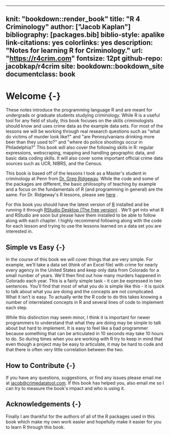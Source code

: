 
--- 
knit: "bookdown::render_book"
title: "R 4 Criminology"
author: ["Jacob Kaplan"]
bibliography: [packages.bib]
biblio-style: apalike
link-citations: yes
colorlinks: yes
description: "Notes for learning R for Criminology."
url: "https://r4crim.com"
fontsize: 12pt
github-repo: jacobkap/r4crim
site: bookdown::bookdown_site
documentclass: book
---



# Welcome {-}

These notes introduce the programming language R and are meant for undergrads or graduate students studying criminology. While R is a useful tool for any field of study, this book focuses on the skills criminologists should know and uses crime data as the example data sets. For most of the lessons we will be working through real research questions such as "what do victims of murder look like?" and "are Pennsylvanians drinking more beer than they used to?" and "where do police shootings occur in Philadelphia?" This book will also cover the following skills in R: regular expressions, webscraping, mapping and handling geographic data, and basic data coding skills. It will also cover some important official crime data sources such as UCR, NIBRS, and the Census.

This book is based off of the lessons I took as a Master's student in criminology at Penn from [Dr. Greg Ridgeway](https://crim.sas.upenn.edu/people/greg-ridgeway). While the code and some of the packages are different, the basic philosophy of teaching by example and a focus on the fundamentals of R (and programming in general) are the same. For Dr. Ridgeway's R lessons, please see [here](https://github.com/gregridgeway/R4crim) .

For this book you should have the latest version of [R](https://cloud.r-project.org/) installed and be running it through [RStudio Desktop (The free version)](https://www.rstudio.com/products/rstudio/download/) . We'll get into what R and RStudio are soon but please have them installed to be able to follow along with each chapter. I highly recommend following along with the code for each lesson and trying to use the lessons learned on a data set you are interested in. 

## Simple vs Easy {-}

In the course of this book we will cover things that are very simple. For example, we'll take a data set (think of an Excel file) with crime for nearly every agency in the United States and keep only data from Colorado for a small number of years. We'll then find out how many murders happened in Colorado each year. This is a fairly simple task - it can be expressed in two sentences. You'll find that most of what you do is simple like this - it is quick to talk about what you are doing and the concepts are not complicated. What it isn't is easy. To actually write the R code to do this takes knowing a number of interrelated concepts in R and several lines of code to implement each step. 

While this distinction may seem minor, I think it is important for newer programmers to understand that what they are doing may be simple to talk about but hard to implement. It is easy to feel like a bad programmer because something that can be articulated in 10 seconds may take 10 hours to do. So during times when you are working with R try to keep in mind that even though a project may be easy to articulate, it may be hard to code and that there is often very little correlation between the two.

## How to Contribute {-}

If you have any questions, suggestions, or find any issues please email me at jacob@crimedatatool.com. If this book has helped you, also email me so I can try to measure the book's impact and who is using it. 

## Acknowledgements {-}

Finally I am thankful for the authors of all of the R packages used in this book which make my own work easier and hopefully make it easier for you to learn R through this book.
